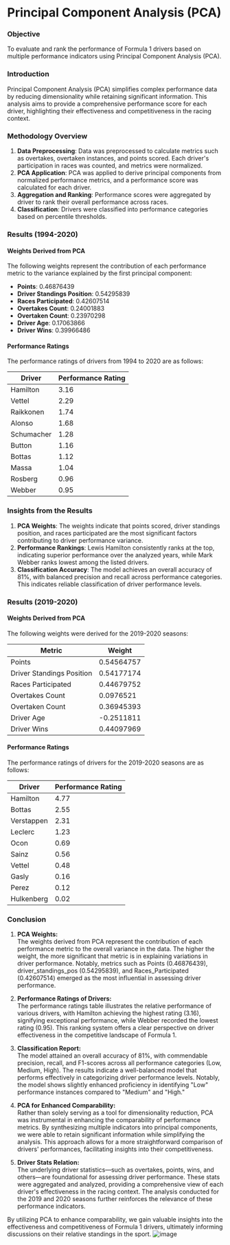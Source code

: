 # Principal Component Analysis (PCA)

### Objective
To evaluate and rank the performance of Formula 1 drivers based on multiple performance indicators using Principal Component Analysis (PCA).

### Introduction
Principal Component Analysis (PCA) simplifies complex performance data by reducing dimensionality while retaining significant information. This analysis aims to provide a comprehensive performance score for each driver, highlighting their effectiveness and competitiveness in the racing context.

### Methodology Overview
1. **Data Preprocessing**: Data was preprocessed to calculate metrics such as overtakes, overtaken instances, and points scored. Each driver's participation in races was counted, and metrics were normalized.
2. **PCA Application**: PCA was applied to derive principal components from normalized performance metrics, and a performance score was calculated for each driver.
3. **Aggregation and Ranking**: Performance scores were aggregated by driver to rank their overall performance across races.
4. **Classification**: Drivers were classified into performance categories based on percentile thresholds.

### Results (1994-2020)

#### Weights Derived from PCA
The following weights represent the contribution of each performance metric to the variance explained by the first principal component:
- **Points**: 0.46876439
- **Driver Standings Position**: 0.54295839
- **Races Participated**: 0.42607514
- **Overtakes Count**: 0.24001883
- **Overtaken Count**: 0.23970298
- **Driver Age**: 0.17063866
- **Driver Wins**: 0.39966486

#### Performance Ratings
The performance ratings of drivers from 1994 to 2020 are as follows:

| Driver       | Performance Rating |
|--------------|--------------------|
| Hamilton     | 3.16               |
| Vettel       | 2.29               |
| Raikkonen    | 1.74               |
| Alonso       | 1.68               |
| Schumacher   | 1.28               |
| Button       | 1.16               |
| Bottas       | 1.12               |
| Massa        | 1.04               |
| Rosberg      | 0.96               |
| Webber       | 0.95               |

### Insights from the Results
1. **PCA Weights**: The weights indicate that points scored, driver standings position, and races participated are the most significant factors contributing to driver performance variance.
2. **Performance Rankings**: Lewis Hamilton consistently ranks at the top, indicating superior performance over the analyzed years, while Mark Webber ranks lowest among the listed drivers.
3. **Classification Accuracy**: The model achieves an overall accuracy of 81%, with balanced precision and recall across performance categories. This indicates reliable classification of driver performance levels.

### Results (2019-2020)

#### Weights Derived from PCA
The following weights were derived for the 2019-2020 seasons:

| Metric                  | Weight        |
|-------------------------|---------------|
| Points                  | 0.54564757    |
| Driver Standings Position| 0.54177174   |
| Races Participated      | 0.44679752    |
| Overtakes Count         | 0.0976521     |
| Overtaken Count         | 0.36945393    |
| Driver Age              | -0.2511811    |
| Driver Wins             | 0.44097969    |

#### Performance Ratings
The performance ratings of drivers for the 2019-2020 seasons are as follows:

| Driver       | Performance Rating |
|--------------|--------------------|
| Hamilton     | 4.77               |
| Bottas       | 2.55               |
| Verstappen   | 2.31               |
| Leclerc      | 1.23               |
| Ocon         | 0.69               |
| Sainz        | 0.56               |
| Vettel       | 0.48               |
| Gasly        | 0.16               |
| Perez        | 0.12               |
| Hulkenberg   | 0.02               |

### Conclusion

1. **PCA Weights:**  
   The weights derived from PCA represent the contribution of each performance metric to the overall variance in the data. The higher the weight, the more significant that metric is in explaining variations in driver performance. Notably, metrics such as Points (0.46876439), driver_standings_pos (0.54295839), and Races_Participated (0.42607514) emerged as the most influential in assessing driver performance.

2. **Performance Ratings of Drivers:**  
   The performance ratings table illustrates the relative performance of various drivers, with Hamilton achieving the highest rating (3.16), signifying exceptional performance, while Webber recorded the lowest rating (0.95). This ranking system offers a clear perspective on driver effectiveness in the competitive landscape of Formula 1.

3. **Classification Report:**  
   The model attained an overall accuracy of 81%, with commendable precision, recall, and F1-scores across all performance categories (Low, Medium, High). The results indicate a well-balanced model that performs effectively in categorizing driver performance levels. Notably, the model shows slightly enhanced proficiency in identifying "Low" performance instances compared to "Medium" and "High."

4. **PCA for Enhanced Comparability:**  
   Rather than solely serving as a tool for dimensionality reduction, PCA was instrumental in enhancing the comparability of performance metrics. By synthesizing multiple indicators into principal components, we were able to retain significant information while simplifying the analysis. This approach allows for a more straightforward comparison of drivers' performances, facilitating insights into their competitiveness.

5. **Driver Stats Relation:**  
   The underlying driver statistics—such as overtakes, points, wins, and others—are foundational for assessing driver performance. These stats were aggregated and analyzed, providing a comprehensive view of each driver's effectiveness in the racing context. The analysis conducted for the 2019 and 2020 seasons further reinforces the relevance of these performance indicators.

By utilizing PCA to enhance comparability, we gain valuable insights into the effectiveness and competitiveness of Formula 1 drivers, ultimately informing discussions on their relative standings in the sport.
![image](https://github.com/user-attachments/assets/d13d0642-68ca-460b-96fe-8b53f741bbbc)

